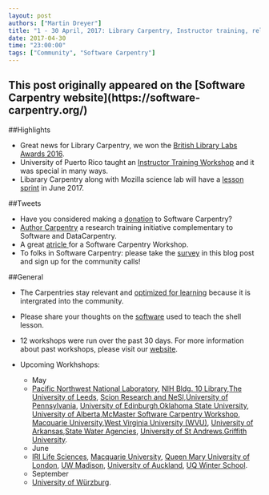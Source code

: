 ```yaml
---
layout: post
authors: ["Martin Dreyer"]
title: "1 - 30 April, 2017: Library Carpentry, Instructor training, relevant to Learning."
date: 2017-04-30
time: "23:00:00"
tags: ["Community", "Software Carpentry"]
---
```


<h2>This post originally appeared on the [Software Carpentry website](https://software-carpentry.org/)</h2>

##Highlights

* Great news for Library Carpentry, we won the [British Library Labs Awards 2016]({{site.baseurl}}/blog/2017/04/libcarp-update.html).
* University of Puerto Rico taught an [Instructor Training Workshop]({{site.baseurl}}/blog/2017/04/UPRtraining.html) and it was special in many ways.
* Libarary Carpentry along with Mozilla science lab will have a [lesson sprint]({{site.baseurl}}/blog/2017/04/lcsprint.html) in June 2017.

##Tweets
* Have you considered making a [donation](https://www.flipcause.com/secure/donate/MjI2Mg==) to Software Carpentry?
* [Author Carpentry](https://authorcarpentry.github.io/) a research training initiative complementary to Software and DataCarpentry.
* A great [atricle ](http://www.dailynebraskan.com/news/workshop-at-unl-teaches-researchers-how-to-perfect-computing-skills/article_22b1efca-141f-11e7-9c17-2bd336bfa000.html?utm_medium=social&utm_source=twitter&utm_campaign=user-share)for a Software Carpentry Workshop.
* To folks in Software Carpentry: please take the [survey](https://software-carpentry.org/blog/2017/04/installer-community-call.html) in this blog post and sign up for the community calls!

##General
* The Carpentries stay relevant and [optimized for learning]({{site.baseurl}}/blog/2017/04/optimised-for-learning.html) because it is intergrated into the community.
* Please share your thoughts on the [software]({{site.baseurl}}/blog/2017/04/installer-community-call.html) used to teach the shell lesson.
 

* 12 workshops were run over the past 30 days. For more information about past workshops, please visit our [website]({{site.baseurl}}/workshops/past/). 
* Upcoming Workhshops:

  * May
  * [Pacific Northwest National Laboratory](https://djinnome.github.io/2017-05-04-pnnl/), [NIH Bldg. 10 Library](https://biologyguy.github.io/2017-05-08-NIH/),[The University of Leeds](https://arcleeds.github.io/2017-05-08-leeds/), [Scion Research and NeSI](https://timothymillar.github.io/2017-05-08-scion/),[University of Pennsylvania](https://maneesha.github.io/2017-05-08-upenn/), [University of Edinburgh](https://hpcarcher.github.io/2017-05-09-edinburgh/),[Oklahoma State University](https://osu-swc.github.io/2017-05-15-okstate/), [University of Alberta](https://computecanada.github.io/2017-05-15-ualberta/),[McMaster Software Carpentry Workshop](https://jcszamosi.github.io/2017-05-18-McMaster/), [Macquarie University](https://martinheroux.github.io/2017-05-18-R-Macquarie/),[West Virginia University (WVU)](https://arthur-e.github.io/2017-05-18-WVU/), [University of Arkansas](http://mahdisadjadi.com/2017-05-18-arkansas/),[State Water Agencies](http://www.ashander.info/2017-05-18-sac-water-science-r-workshop/), [University of St Andrews](https://alex-konovalov.github.io/2017-05-18-standrews/),[Griffith University](https://bio-swc-bne.github.io/2017-05-29-GriffithUni-R/).
  * June
  * [IRI Life Sciences](https://tobyhodges.github.io/2017-06-19-berlin/), [Macquarie University](https://weaverbel.github.io/2017-06-19-sydney-ttt/), [Queen Mary University of London](https://anenadic.github.io/2017-06-20-qmul/), [UW Madison](https://uw-madison-aci.github.io/2017-06-28-uwmadison-swc/), [University of Auckland](https://uoa-eresearch.github.io/UoA-SWC/), [UQ Winter School](https://bio-swc-bne.github.io/2017-07-10-uqws/).
  * September
  * [University of Würzburg](https://swcarpentry-wuerzburg.github.io/2017-09-04-wuerzburg/).
